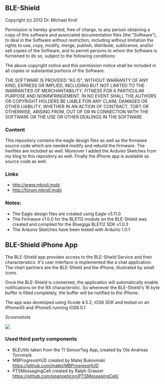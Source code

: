 ## BLE-Shield


Copyright (c) 2012 Dr. Michael Kroll

Permission is hereby granted, free of charge, to any person obtaining a copy of this 
software and associated documentation files (the "Software"), to deal in the Software 
without restriction, including without limitation the rights to use, copy, modify, merge, 
publish, distribute, sublicense, and/or sell copies of the Software, and to permit persons 
to whom the Software is furnished to do so, subject to the following conditions:

The above copyright notice and this permission notice shall be included in all copies or 
substantial portions of the Software.

THE SOFTWARE IS PROVIDED "AS IS", WITHOUT WARRANTY OF ANY KIND, EXPRESS OR IMPLIED, 
INCLUDING BUT NOT LIMITED TO THE WARRANTIES OF MERCHANTABILITY, FITNESS FOR A PARTICULAR 
PURPOSE AND NONINFRINGEMENT. IN NO EVENT SHALL THE AUTHORS OR COPYRIGHT HOLDERS BE LIABLE 
FOR ANY CLAIM, DAMAGES OR OTHER LIABILITY, WHETHER IN AN ACTION OF CONTRACT, TORT OR OTHERWISE, 
ARISING FROM, OUT OF OR IN CONNECTION WITH THE SOFTWARE OR THE USE OR OTHER DEALINGS IN THE SOFTWARE.

### Content

This repository contains the eagle design files as well as the firmware source code
which are needed modify and rebuild the firmware. The hexfiles are included as well.
Moreover I added the Arduino Sketches from my blog to this repository as well.
Finally the iPhone app is available as source code as well.

### Links
* http://www.mkroll.mobi
* http://forum.mkroll.mobi


### Notes:
* The Eagle design files are created using Eagle v5.11.0
* The Firmware v1.0.0 for the BLE112 module on the BLE-Shield was created and compiled for the Bluegiga BLE112 SDK v1.0.3
* The Arduino Sketches have been tested with Arduino 1.0.1

## BLE-Shield iPhone App

The BLE-Shield app provides access to the BLE-Shield Service and their characteristics. It's user interface is implemented like 
a chat application. The chart partners are the BLE-Shield and the iPhone, illustrated by small icons.

Once the BLE-Shield is connected, the application will automatically enable notifications on the RX characteristic. So whenever 
the BLE-Shield's 16 byte buffer is filled completely, the buffer will be notified to the iPhone. 

The app was developed using Xcode 4.5.2, iOS6 SDK and tested on an iPhone4S and iPhone5 running iOS6.0.1

*Screenshots*

<img src="http://www.mkroll.mobi/BLE-Shield-Files/iphone/BLE-Shield-iPhone1.PNG" />


### Used third party components

* BLEUtils taken from the TI SensorTag App, created by Ole Andreas Torvmark 
* MBProgressHUD created by Matej Bukovinski https://github.com/matej/MBProgressHUD
* PTSMessagingCell created by Ralph Grasser https://github.com/ppanopticon/PTSMessagingCell/
